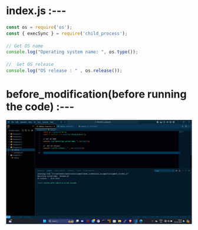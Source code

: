 # index.js :---
```index.js
const os = require('os');
const { execSync } = require('child_process');

// Get OS name
console.log("Operating system name: ", os.type());

//  Get OS release 
console.log("OS release : " , os.release());

```


# before_modification(before running the code) :---
<img src="Assigment_6.png" alt="OUTPUT" title="Assigment_6_Output">
